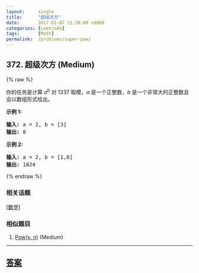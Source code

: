 ```yaml
---
layout:     single
title:      "超级次方"
date:       2017-01-07 21:30:00 +0800
categories: [Leetcode]
tags:       [Math]
permalink:  /problems/super-pow/
---
```


## 372. 超级次方 (Medium)

{% raw %}

<p>你的任务是计算&nbsp;<em>a</em><sup><em>b</em></sup>&nbsp;对&nbsp;1337 取模，<em>a</em> 是一个正整数，<em>b</em> 是一个非常大的正整数且会以数组形式给出。</p>

<p><strong>示例 1:</strong></p>

<pre><strong>输入: </strong>a = 2, b = [3]
<strong>输出: </strong>8
</pre>

<p><strong>示例&nbsp;2:</strong></p>

<pre><strong>输入: </strong>a = 2, b = [1,0]
<strong>输出: </strong>1024</pre>

{% endraw %}

### 相关话题
  [[数学](https://github.com/openset/leetcode/tree/master/tag/math/README.md)]

### 相似题目
  1. [Pow(x, n)](/problems/powx-n) (Medium)

---

## [答案](https://github.com/openset/leetcode/tree/master/problems/super-pow)
